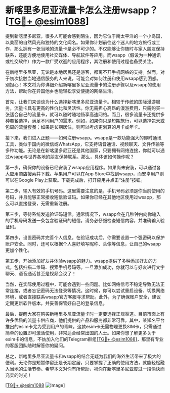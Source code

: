 # 新喀里多尼亚流量卡怎么注册wsapp？[[TG💪+ @esim1088](https://t.me/s/esim1088)]

提到新喀里多尼亚，很多人可能会感到陌生，因为它位于南太平洋的一个小岛国，以美丽的自然风光和独特的文化闻名。如果你计划前往这个迷人的地方旅行或工作，那么拥有一张当地的流量卡是必不可少的。不仅能够让你随时与家人朋友保持联系，还能方便地使用社交媒体、导航软件等应用。而wsapp（假设为一种通讯或社交软件）作为一款广受欢迎的应用程序，其注册和使用过程也备受关注。

在新喀里多尼亚，无论是本地居民还是游客，都离不开手机网络的支持。然而，对于初次接触当地通信服务的人来说，可能会对如何注册和使用wsapp感到困惑。别担心！本文将为你详细介绍新喀里多尼亚流量卡的注册步骤以及wsapp的使用方法，帮助你在异国他乡也能轻松享受便捷的网络生活。

首先，让我们来谈谈为什么选择新喀里多尼亚流量卡。相较于传统的国际漫游服务，流量卡具有更高的性价比和灵活性。你无需担心高昂的漫游费用，只需购买一张适合自己的流量卡，就可以随时随地畅享高速网络。而且，很多流量卡还提供多种套餐选择，满足不同用户的需求。例如，如果你只是短期旅行，可以选择包天或包周的流量套餐；如果是长期居住，则可以考虑更划算的月卡或年卡。

接下来，我们进入正题——如何注册wsapp。wsapp是一款功能强大的即时通讯工具，类似于国内的微信或WhatsApp，它支持语音通话、视频聊天、文件传输等多种功能。无论是在新喀里多尼亚还是其他国家，只要拥有网络连接，你就可以通过wsapp与世界各地的朋友保持联系。那么，具体该如何操作呢？

第一步，确保你的设备已经安装了wsapp应用程序。如果尚未安装，可以通过各大应用商店搜索并下载。苹果用户可以在App Store中找到wsapp，而安卓用户则可以在Google Play上获取。下载完成后，打开应用并点击“注册”按钮。

第二步，输入有效的手机号码。这里需要注意的是，手机号码必须是你当前使用的号码，并且能够正常接收短信验证码。如果你已经在其他地区使用过wsapp，那么可以直接登录，无需重新注册。

第三步，等待系统发送验证码短信。通常情况下，wsapp会在几秒钟内向你输入的手机号码发送一条包含验证码的短信。请务必仔细检查短信内容，并准确输入验证码。

第四步，设置密码并完善个人信息。在验证成功后，你需要设置一个强密码以保护账户安全。同时，还可以根据个人喜好填写昵称、头像等信息，让自己的wsapp更加个性化。

第五步，开始添加好友并体验wsapp的魅力。wsapp提供了多种添加好友的方式，包括扫描二维码、搜索手机号码等。一旦添加成功，你就可以与好友进行文字聊天、语音通话甚至是视频会议了！

当然，在实际使用过程中，可能会遇到一些问题。比如网络信号不稳定导致无法正常连接，或者忘记密码无法登录等情况。这时候，你可以尝试重启设备、切换网络环境，或者直接联系wsapp官方客服寻求帮助。此外，为了确保账户安全，建议定期更新软件版本，并妥善保管好自己的登录信息。

最后，提醒大家在购买新喀里多尼亚流量卡时一定要选择正规渠道。目前市面上有许多优质的流量卡供应商，他们提供的产品和服务都非常可靠。其中，某知名平台推出的esim卡尤为受到用户的青睐。这款esim卡无需物理更换SIM卡，只需通过简单的设置即可激活使用，非常适合经常出国的人士。如果你想了解更多关于esim卡的信息，不妨加入他们的Telegram群组[[TG💪+ @esim1088](https://t.me/s/esim1088)]，那里有专业的客服团队随时解答你的疑问。

总之，新喀里多尼亚流量卡和wsapp的结合无疑为我们的海外生活带来了极大的便利。无论你是短暂停留还是长期定居，只要掌握了正确的使用方法，就能轻松融入当地的生活节奏。希望本文对你有所帮助，祝你在新喀里多尼亚度过一段愉快而充实的时光！

[[TG💪+ @esim1088](https://t.me/s/esim1088) ![Image](https://i.postimg.cc/4NQfJmqS/Snipaste-2025-05-13-00-14-12.png)]